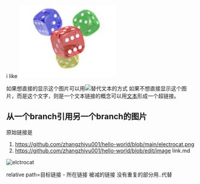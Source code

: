 i like ![elctrocat](/electrocat.png)

如果想直接的显示这个图片可以用![替代文本](图片链接)的方式
如果不想直接显示这个图片，而是这个文字，则是一个文本链接的概念可以用[文本](链接)形成一个超链接。

## 从一个branch引用另一个branch的图片
原始链接是
1. https://github.com/zhangzhiyu001/hello-world/blob/main/electrocat.png
2. https://github.com/zhangzhiyu001/hello-world/blob/edit/image link.md

![elctrocat](../main/electrocat.png)

relative path=目标链接 - 所在链接
被减的链接 没有重复的部分用..代替 
